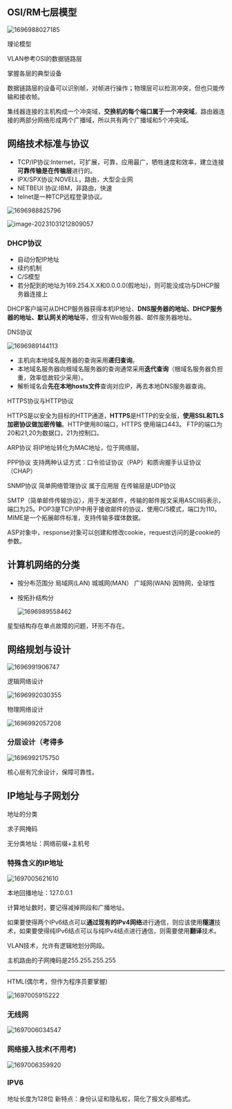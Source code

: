 ## OSI/RM七层模型

![1696988027185](04软考计算机网络.assets/1696988027185.png)

理论模型

VLAN参考OSI的数据链路层

掌握各层的典型设备

数据链路层的设备可以识别帧，对帧进行操作；物理层可以检测冲突，但也只能传输和接收帧。

集线器连接的主机构成一个冲突域，**交换机的每个端口属于一个冲突域**，路由器连接的两部分网络形成两个广播域，所以共有两个广播域和5个冲突域。             

## 网络技术标准与协议

- TCP/IP协议:Internet，可扩展，可靠，应用最广，牺牲速度和效率，建立连接**可靠传输是在传输层**进行的。
- IPX/SPX协议:NOVELL，路由，大型企业网
- NETBEUI 协议:IBM，非路由，快速
- telnet是一种TCP远程登录协议。

![1696988825796](04软考计算机网络.assets/1696988825796.png)

![image-20231031212809057](04软考计算机网络.assets/image-20231031212809057.png)

### DHCP协议

- 自动分配IP地址
- 续约机制
- C/S模型
- 若分配到的地址为169.254.X.X和0.0.0.0(假地址)，则可能没成功与DHCP服务器连接上

DHCP客户端可从DHCP服务器获得本机IP地址、**DNS服务器的地址、DHCP服务器的地址、默认网关的地址**等，但没有Web服务器、邮件服务器地址。             

DNS协议

![1696989144113](04软考计算机网络.assets/1696989144113.png)

- 主机向本地域名服务器的查询采用**递归查询**。
- 本地域名服务器向根域名服务器的查询通常采用**迭代查询**（根域名服务器负担重，效率低故较少采用）。
- 解析域名会**先在本地hosts文件**查询对应IP，再去本地DNS服务器查询。

HTTPS协议与HTTP协议

HTTPS是以安全为目标的HTTP通道，**HTTPS**是HTTP的安全版，**使用SSL和TLS加密协议做加密传输**。HTTP使用80端口，HTTPS 使用端口443。
FTP的端口为20和21,20为数据口，21为控制口。  

ARP协议
将IP地址转化为MAC地址，位于网络层。

PPP协议
支持两种认证方式：口令验证协议（PAP）和质询握手认证协议（CHAP）

SNMP协议 简单网络管理协议
属于应用层 在传输层是UDP协议

SMTP（简单邮件传输协议），用于发送邮件，传输的邮件报文采用ASCII码表示，端口为25。POP3是TCP/IP中用于接收邮件的协议，使用C/S模式，端口为110。MIME是一个拓展邮件标准，支持传输多媒体数据。

ASP对象中，response对象可以创建和修改cookie，request访问的是cookie的参数。

## 计算机网络的分类

- 按分布范围分
  局域网(LAN)
  城城网(MAN）
  广域网(WAN)
  因特网，全球性

- 按拓扑结构分

  ![1696989558462](04软考计算机网络.assets/1696989558462.png)

星型结构存在单点故障的问题，环形不存在。

## 网络规划与设计

![1696991906747](04软考计算机网络.assets/1696991906747.png)

逻辑网络设计

![1696992030355](04软考计算机网络.assets/1696992030355.png)

物理网络设计

![1696992057208](04软考计算机网络.assets/1696992057208.png)

### 分层设计（考得多

![1696992175750](04软考计算机网络.assets/1696992175750.png)

核心层有冗余设计，保障可靠性。

## IP地址与子网划分

地址的分类 

求子网掩码

无分类地址：网络前缀+主机号

### 特殊含义的IP地址

![1697005621610](04软考计算机网络.assets/1697005621610.png)

本地回播地址：127.0.0.1  

计算地址数时，要记得减掉网段和广播地址。

如果要使得两个IPv6结点可以**通过现有的IPv4网络**进行通信，则应该使用**隧道**技术，如果要使得纯IPv6结点可以与纯IPv4结点进行通信，则需要使用**翻译**技术。

VLAN技术，允许有逻辑地划分网段。

主机路由的子网掩码是255.255.255.255

---

HTML(偶尔考，但作为程序员要掌握)

![1697005915222](04软考计算机网络.assets/1697005915222.png)

### 无线网

![1697006034547](04软考计算机网络.assets/1697006034547.png)

### 网络接入技术(不用考)

![1697006359920](04软考计算机网络.assets/1697006359920.png)

### IPV6

地址长度为128位
新特点：身份认证和隐私权，简化了报文头部格式。

